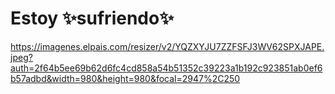 # Estoy ✨sufriendo✨
https://imagenes.elpais.com/resizer/v2/YQZXYJU7ZZFSFJ3WV62SPXJAPE.jpeg?auth=2f64b5ee69b62d6fc4cd858a54b51352c39223a1b192c923851ab0ef6b57adbd&width=980&height=980&focal=2947%2C250
